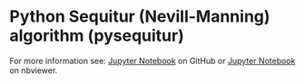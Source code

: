 # Python Sequitur (Nevill-Manning) algorithm (pysequitur)

For more information see: [Jupyter Notebook](https://github.com/markomanninen/pysequitur/blob/master/Python%20Sequitur%20Algorithms.ipynb) on GitHub or [Jupyter Notebook](http://nbviewer.jupyter.org/github/markomanninen/pysequitur/blob/master/Python%20Sequitur%20Algorithms.ipynb) on nbviewer.
